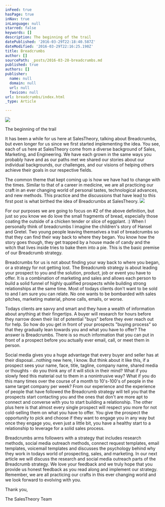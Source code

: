 ```yaml
---
inFeed: true
hasPage: true
inNav: true
inLanguage: null
starred: false
keywords: []
description: The beginning of the trail
datePublished: '2016-03-29T22:18:40.587Z'
dateModified: '2016-03-29T22:16:25.198Z'
title: Breadcrumbs
author: []
sourcePath: _posts/2016-03-28-breadcrumbs.md
published: true
authors: []
publisher:
  name: null
  domain: null
  url: null
  favicon: null
url: breadcrumbs/index.html
_type: Article

---
```

![](https://s3-us-west-2.amazonaws.com/the-grid-img/p/7bcd408fba3497ddbc12e9ba81ba936d4fa0072e.jpg)

The beginning of the trail

It has been a while for us here at SalesTheory, talking about Breadcrumbs, but even longer for us since we first started implementing the idea. You see, each of us here at SalesTheory come from a diverse background of Sales, Marketing, and Engineering. We have each grown in the same ways you probably have and as our paths met we shared our stories about our individual backgrounds, our challenges, and our visions of helping others achieve their goals in our respective fields.

The common theme that kept coming up is how we have had to change with the times. Similar to that of a career in medicine, we are all practicing our craft in an ever changing world of personal tastes, technological advances, and new methods. This practice and the discussions that have lead to this first post is what birthed the idea of Breadcrumbs at SalesTheory. ![](https://the-grid-user-content.s3-us-west-2.amazonaws.com/4a7fc8e8-d3d2-48e9-ab15-5b04b2ac581c.png)

For our purposes we are going to focus on \#2 of the above definition, but just so you know we do love the small fragments of bread, especially those coating the outside of a chicken tender or slice of eggplant. :) When I personally think of breadcrumbs I imagine the children's story of Hansel and Gretel. Two young people leaving themselves a trail of breadcrumbs so that they can find their way back to where they began. You know how the story goes though, they get trapped by a house made of candy and the witch that lives inside tries to bake them into a pie. This is the basic premise of our Breadcrumb strategy.

Breadcrumbs for us is not about finding your way back to where you began, or a strategy for not getting lost. The Breadcrumb strategy is about leading your prospect to you and the solution, product, job or event you have to offer. It is a combination of marketing and sales and allows each person to build a solid funnel of highly qualified prospects while building strong relationships at the same time. Most of todays clients don't want to be sold to and I am sure you can relate. No one wants to be bombarded with sales pitches, marketing material, phone calls, emails, or worse. 

Todays clients are savvy and smart and they have a wealth of information about anything at their fingertips. A buyer will research for hours before they narrow down their list of potential "buys" before they ever reach out for help. So how do you get in front of your prospects "buying process" so that they gradually lean towards you and what you have to offer? The answer is Breadcrumbs. There is so much information that you can put in front of a prospect before you actually ever email, call, or meet them in person. 

Social media gives you a huge advantage that every buyer and seller has at their disposal...nothing new here, I know. But think about it like this, if a prospect sees your name, face, title, tagline, company name, shared media or thoughts - do you think any of it will stick in their mind? What if you slowly feed this material out to them in a nonintrusive way? What if you do this many times over the course of a month to 10's-100's of people in the same target company per week? From our experience and the experience of people that have followed the Breadcrumb strategy will tell you that the prospects start contacting you and the ones that don't are more apt to connect and converse with you to start building a relationship. The other plus here is that almost every single prospect will respect you more for not cold-selling them on what you have to offer. You give the prospect the opportunity to pick and choose if they want to engage you in any way but once they engage you, even just a little bit, you have a healthy start to a relationship to leverage for a solid sales process.

Breadcrumbs arms followers with a strategy that includes research methods, social media outreach methods, connect request templates, email templates, voicemail templates and discusses the psychology behind why they work in todays world of prospecting, sales, and marketing. In our next article we will discuss the research and social media outreach parts of the Breadcrumb strategy. We love your feedback and we truly hope that you provide us honest feedback as you read along and implement our strategy. Remember, we are all practicing our crafts in this ever changing world and we look forward to evolving with you.

Thank you,

The SalesTheory Team